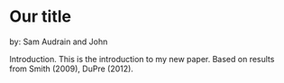 # Our title

by: Sam Audrain and John

Introduction. This is the introduction to my new paper. Based on results from Smith (2009), DuPre (2012).
